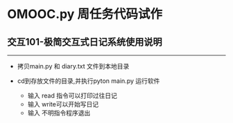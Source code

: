 # OMOOC.py 周任务代码试作

## 交互101-极简交互式日记系统使用说明
--------------------
	
  * 拷贝main.py 和 diary.txt 文件到本地目录

  * cd到存放文件的目录,并执行pyton main.py 运行软件
      * 输入 read 指令可以打印过往日记
      * 输入 write可以开始写日记
      * 输入 不明指令程序退出
  

